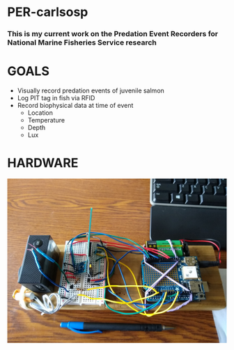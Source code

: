 # PER-carlsosp
### This is my current work on the Predation Event Recorders for National Marine Fisheries Service research

# GOALS

- Visually record predation events of juvenile salmon
- Log PIT tag in fish via RFID
- Record biophysical data at time of event
  - Location
  - Temperature
  - Depth
  - Lux
  
# HARDWARE
![image](https://github.com/daswedishchef/PER-carlsosp/blob/master/Image.jpg)

